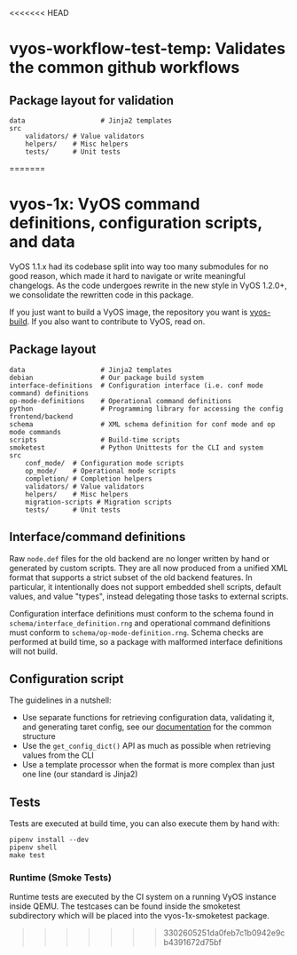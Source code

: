   <<<<<<< HEAD
# vyos-workflow-test-temp: Validates the common github workflows

## Package layout for validation

```
data                   # Jinja2 templates
src
    validators/ # Value validators
    helpers/    # Misc helpers
    tests/      # Unit tests
```
=======
# vyos-1x: VyOS command definitions, configuration scripts, and data

VyOS 1.1.x had its codebase split into way too many submodules for no good
reason, which made it hard to navigate or write meaningful changelogs. As the
code undergoes rewrite in the new style in VyOS 1.2.0+, we consolidate the
rewritten code in this package.

If you just want to build a VyOS image, the repository you want is
[vyos-build](https://github.com/vyos/vyos-build). If you also want to contribute
to VyOS, read on.

## Package layout

```
data                   # Jinja2 templates
debian                 # Our package build system
interface-definitions  # Configuration interface (i.e. conf mode command) definitions
op-mode-definitions    # Operational command definitions
python                 # Programming library for accessing the config frontend/backend
schema                 # XML schema definition for conf mode and op mode commands
scripts                # Build-time scripts
smoketest              # Python Unittests for the CLI and system
src
    conf_mode/  # Configuration mode scripts
    op_mode/    # Operational mode scripts
    completion/ # Completion helpers
    validators/ # Value validators
    helpers/    # Misc helpers
    migration-scripts # Migration scripts
    tests/      # Unit tests
```

## Interface/command definitions

Raw `node.def` files for the old backend are no longer written by hand or
generated by custom scripts. They are all now produced from a unified XML format
that supports a strict subset of the old backend features. In particular, it
intentionally does not support embedded shell scripts, default values, and value
"types", instead delegating those tasks to external scripts.

Configuration interface definitions must conform to the schema found in
`schema/interface_definition.rng` and operational command definitions must
conform to `schema/op-mode-definition.rng`. Schema checks are performed at build
time, so a package with malformed interface definitions will not build.

## Configuration script

The guidelines in a nutshell:

* Use separate functions for retrieving configuration data, validating it, and
  generating taret config, see our
  [documentation](https://docs.vyos.io/en/latest/contributing/development.html#python)
  for the common structure
* Use the `get_config_dict()` API as much as possible when retrieving values from the CLI
* Use a template processor when the format is more complex than just one line
  (our standard is Jinja2)

## Tests

Tests are executed at build time, you can also execute them by hand with:

```
pipenv install --dev
pipenv shell
make test
```

### Runtime (Smoke Tests)

Runtime tests are executed by the CI system on a running VyOS instance inside
QEMU. The testcases can be found inside the smoketest subdirectory which will
be placed into the vyos-1x-smoketest package.
>>>>>>> 3302605251da0feb7c1b0942e9cb4391672d75bf
